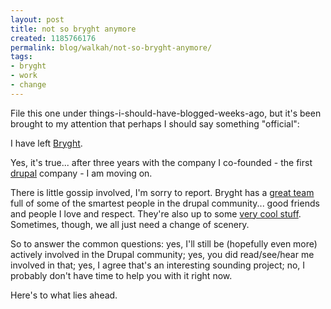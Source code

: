 ```yaml
---
layout: post
title: not so bryght anymore
created: 1185766176
permalink: blog/walkah/not-so-bryght-anymore/
tags:
- bryght
- work
- change
---
```

<p>File this one under things-i-should-have-blogged-weeks-ago, but it's been brought to my attention that perhaps I should say something "official":</p>
<p>I have left <a href="http://www.bryght.com/">Bryght</a>.</p>
<p>Yes, it's true... after three years with the company I co-founded - the first <a href="http://drupal.org/">drupal</a> company - I am moving on.</p>
<p>There is little gossip involved, I'm sorry to report. Bryght has a <a href="http://bryght.com/about/the-team">great team</a> full of some of the smartest people in the drupal community... good friends and people I love and respect. They're also up to some <a href="http://drupal.org/node/162162">very cool stuff</a>. Sometimes, though, we all just need a change of scenery.</p>
<p>So to answer the common questions: yes, I'll still be (hopefully even more) actively involved in the Drupal community; yes, you did read/see/hear me involved in that; yes, I agree that's an interesting sounding project; no, I probably don't have time to help you with it right now.</p>
<p>Here's to what lies ahead.</p>

